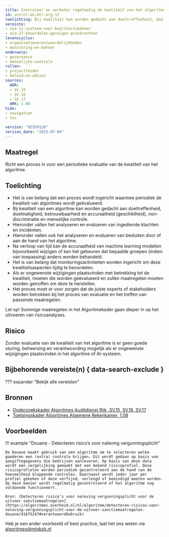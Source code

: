 ```yaml
---
title: Controleer en verbeter regelmatig de kwaliteit van het algoritme
id: urn:nl:ak:mtr:org-12
toelichting: Bij kwaliteit kan worden gedacht aan doeltreffenheid, doelmatigheid, betrouwbaarheid en accuraatheid (geschiktheid) en non-discriminatie.
vereiste:
- aia-11-systeem-voor-kwaliteitsbeheer
- aia-27-beoordelen-gevolgen-grondrechten
levenscyclus:
- organisatieverantwoordelijkheden
- monitoring-en-beheer
onderwerp:
- governance
- menselijke-controle
rollen:
- projectleider
- beleid-en-advies
sources:
  ADR:
  - SV.15
  - SV.16
  - SV.17
  ARK: 1.08
hide:
- navigation
- toc

version: "92559128"
version_date: "2025-07-04"
---
```


<!-- Let op! onderstaande regel met 'tags' niet weghalen! Deze maakt automatisch de knopjes op basis van de metadata  -->
<!-- tags -->

## Maatregel
 Richt een proces in voor een periodieke evaluatie van de kwaliteit van het algoritme.

## Toelichting
- Het is van belang dat een proces wordt ingericht waarmee periodiek de kwaliteit van algoritmes wordt geëvalueerd.
-	Bij kwaliteit van een algoritme kan worden gedacht aan doeltreffenheid, doelmatigheid, betrouwbaarheid en accuraatheid (geschiktheid), non-discriminatie en menselijke controle.
-	Hieronder vallen het analyseren en evalueren van ingediende klachten en incidenten.
-	Hieronder vallen ook het analyseren en evalueren van besluiten door of aan de hand van het algoritme.
- Na verloop van tijd kan de accuraatheid van machine learning modellen bijvoorbeeld wijzigen of kan het gebeuren dat bepaalde groepen (indien van toepassing) anders worden behandeld.
- Het is van belang dat monitoringsactiviteiten worden ingericht om deze kwaliteitsaspecten tijdig te beoordelen.
- Als er ongewenste wijzigingen plaatsvinden met betrekking tot de kwaliteit, moeten die worden geëvalueerd en zullen maatregelen moeten worden getroffen om deze te herstellen.
- Het proces moet er voor zorgen dat de juiste experts of stakeholders worden betrokken bij het proces van evaluatie en het treffen van passende maatregelen.

Let op! Sommige maatregelen in het Algoritmekader gaan dieper in op het uitvoeren van risicoanalyses.

## Risico
Zonder evaluatie van de kwaliteit van het algoritme is er geen goede sturing, beheersing en verantwoording mogelijk als er ongewenste wijzigingen plaatsvinden in het algoritme of AI-systeem.

## Bijbehorende vereiste(n) { data-search-exclude }
<!-- Let op! onderstaande regel met 'list_vereisten_on_maatregelen_page' niet weghalen! Deze maakt automatisch een lijst van bijbehorende verseisten op basis van de metadata  -->
??? expander "Bekijk alle vereisten"
    <!-- list_vereisten_on_maatregelen_page -->

## Bronnen
- [Onderzoekskader Algoritmes Auditdienst Rijk, SV.15, SV.16, SV.17 ](https://www.rijksoverheid.nl/documenten/rapporten/2023/07/11/onderzoekskader-algoritmes-adr-2023)
- [Toetsingskader Algoritmes Algemene Rekenkamer, 1.08](https://www.rekenkamer.nl/onderwerpen/algoritmes/documenten/publicaties/2024/05/15/het-toetsingskader-aan-de-slag)


## Voorbeelden

!!! example "Douane - Detecteren risico’s voor naleving vergunningsplicht"

	De Douane maakt gebruik van een algoritme om te selecteren welke goederen een (extra) controle krijgen. Dit wordt gedaan op basis van aangiftegegevens die bedrijven aanleveren. Op basis van deze data wordt een vergelijking gemaakt met een bekend risicoprofiel. Deze risicoprofielen worden periodiek gecontroleerd aan de hand van de hoeveelheid kloppende controles. Daarnaast wordt ieder jaar per profiel gekeken of deze verfijnd, verlengd of beëindigd moeten worden. Op deze manier wordt regelmatig gecontroleerd of het algoritme nog voldoende functioneert.

	Bron: [Detecteren risico’s voor naleving vergunningsplicht voor de uitvoer sanctiemaatregelen](https://algoritmes.overheid.nl/nl/algoritme/detecteren-risicos-voor-naleving-vergunningsplicht-voor-de-uitvoer-sanctiemaatregelen-douane/41675247#verantwoordGebruik)

Heb je een ander voorbeeld of best practice, laat het ons weten via [algoritmes@minbzk.nl](mailto:algoritmes@minbzk.nl)
